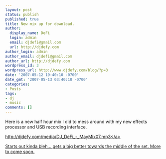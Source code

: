 ```yaml
---
layout: post
status: publish
published: true
title: New mix up for download.
author:
  display_name: DeFi
  login: admin
  email: djdefi@gmail.com
  url: http://djdefy.com
author_login: admin
author_email: djdefi@gmail.com
author_url: http://djdefy.com
wordpress_id: 3
wordpress_url: http://www.djdefy.com/blog/?p=3
date: '2007-05-12 19:40:10 -0700'
date_gmt: '2007-05-13 03:40:10 -0700'
categories:
- Posts
tags:
- dj
- music
comments: []
---
```

<p>Here is a new half hour mix I did to mess around with my new effects processor and USB recording interface.</p>
<p><a href="http:&#47;&#47;djdefy.com&#47;media&#47;DJ_DeFi_-_MayMix07.mp3" title="http:&#47;&#47;djdefy.com&#47;media&#47;DJ_DeFi_-_MayMix07.mp3">http:&#47;&#47;djdefy.com&#47;media&#47;DJ_DeFi_-_MayMix07.mp3<&#47;a></p>
<p>Starts out kinda bleh....gets a big better towards the middle of the set. More to come soon.</p>
